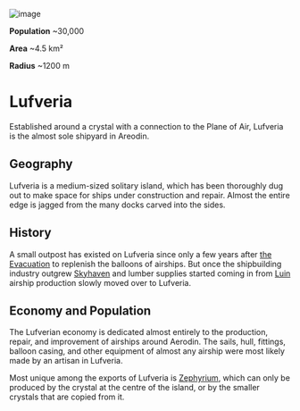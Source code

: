 <InfoBox>

![image](https://placehold.co/600x400?text=Lufveria)

**Population** ~30,000

**Area** ~4.5 km²

**Radius** ~1200 m

</InfoBox>

# Lufveria

Established around a crystal with a connection to the Plane of Air, Lufveria is the almost sole shipyard in Areodin. 

## Geography

Lufveria is a medium-sized solitary island, which has been thoroughly dug out to make space for ships under construction and repair. Almost the entire edge is jagged from the many docks carved into the sides.

## History

A small outpost has existed on Lufveria since only a few years after [the Evacuation](/history/evacuation) to replenish the balloons of airships. But once the shipbuilding industry outgrew [Skyhaven](./skyhaven) and lumber supplies started coming in from [Luin](./luin) airship production slowly moved over to Lufveria.

## Economy and Population

The Lufverian economy is dedicated almost entirely to the production, repair, and improvement of airships around Aerodin. The sails, hull, fittings, balloon casing, and other equipment of almost any airship were most likely made by an artisan in Lufveria.

Most unique among the exports of Lufveria is [Zephyrium](/general/glossary#zephyrium), which can only be produced by the crystal at the centre of the island, or by the smaller crystals that are copied from it.
